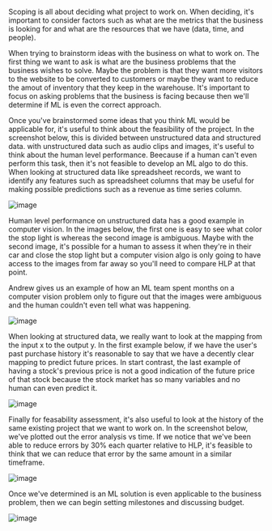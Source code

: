 Scoping is all about deciding what project to work on. When deciding, it's important to consider factors such as what are the metrics that the business is looking for and what are the resources that we have (data, time, and people).

When trying to brainstorm ideas with the business on what to work on. The first thing we want to ask is what are the business problems that the business wishes to solve. Maybe the problem is that they want more visitors to the website to be converted to customers or maybe they want to reduce the amout of inventory that they keep in the warehouse. It's important to focus on asking problems that the business is facing because then we'll determine if ML is even the correct approach.

Once you've brainstormed some ideas that you think ML would be applicable for, it's useful to think about the feasibility of the project. In the screenshot below, this is divided between unstructured data and structured data. with unstructured data such as audio clips and images, it's useful to think about the human level performance. Beecause if a human can't even perform this task, then it's not feasible to develop an ML algo to do this. When looking at structured data like spreadsheet records, we want to identify any features such as spreadsheet columns that may be useful for making possible predictions such as a revenue as time series column.

![image](https://github.com/user-attachments/assets/8bfc6e60-6bba-4e88-a04f-783d30571d18)

Human level performance on unstructured data has a good example in computer vision. In the images below, the first one is easy to see what color the stop light is whereas the second image is ambiguous. Maybe with the second image, it's possible for a human to assess it when they're in their car and close the stop light but a computer vision algo is only going to have access to the images from far away so you'll need to compare HLP at that point.

Andrew gives us an example of how an ML team spent months on a computer vision problem only to figure out that the images were ambiguous and the human couldn't even tell what was happening.

![image](https://github.com/user-attachments/assets/1d50046d-5935-4692-8349-fa923c3d5e69)

When looking at structured data, we really want to look at the mapping from the input x to the output y. In the first example below, if we have the user's past purchase history it's reasonable to say that we have a decently clear mapping to predict future prices. In start contrast, the last example of having a stock's previous price is not a good indication of the future price of that stock because the stock market has so many variables and no human can even predict it.

![image](https://github.com/user-attachments/assets/8485c38e-e7de-449b-8c8a-70e467c009c9)

Finally for feasability assessment, it's also useful to look at the history of the same existing project that we want to work on. In the screenshot below, we've plotted out the error analysis vs time. If we notice that we've been able to reduce errors by 30% each quarter relative to HLP, it's feasible to think that we can reduce that error by the same amount in a similar timeframe.

![image](https://github.com/user-attachments/assets/514293a2-d6a9-4763-a592-88b771d23e65)


Once we've determined is an ML solution is even applicable to the business problem, then we can begin setting milestones and discussing budget.


![image](https://github.com/user-attachments/assets/02db6126-ba05-4895-9a64-f4d6d62df722)

